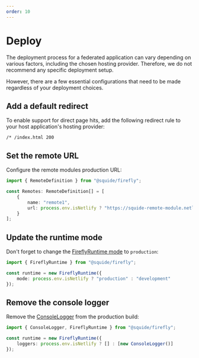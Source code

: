 ```yaml
---
order: 10
---
```


# Deploy

The deployment process for a federated application can vary depending on various factors, including the chosen hosting provider. Therefore, we do not recommend any specific deployment setup.

However, there are a few essential configurations that need to be made regardless of your deployment choices.

## Add a default redirect

To enable support for direct page hits, add the following redirect rule to your host application's hosting provider:

```
/* /index.html 200
```

## Set the remote URL

Configure the remote modules production URL:

```ts
import { RemoteDefinition } from "@squide/firefly";

const Remotes: RemoteDefinition[] = [
    {
        name: "remote1",
        url: process.env.isNetlify ? "https://squide-remote-module.netlify.app" : "http://localhost:8081"
    }
];
```

## Update the runtime mode

Don't forget to change the [FireflyRuntime mode](../reference/runtime/runtime-class.md#change-the-runtime-mode) to `production`:

```ts
import { FireflyRuntime } from "@squide/firefly";

const runtime = new FireflyRuntime({
    mode: process.env.isNetlify ? "production" : "development"
});
```

## Remove the console logger

Remove the [ConsoleLogger](../reference/logging/ConsoleLogger.md) from the production build:

```ts
import { ConsoleLogger, FireflyRuntime } from "@squide/firefly";

const runtime = new FireflyRuntime({
    loggers: process.env.isNetlify ? [] : [new ConsoleLogger()]
});
```
